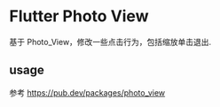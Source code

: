 # Flutter Photo View 
基于 Photo_View，修改一些点击行为，包括缩放单击退出.

## usage
参考 https://pub.dev/packages/photo_view
 
